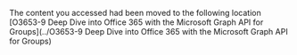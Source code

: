 The content you accessed had been moved to the following location [O3653-9 Deep Dive into Office 365 with the Microsoft Graph API for Groups](../O3653-9 Deep Dive into Office 365 with the Microsoft Graph API for Groups)